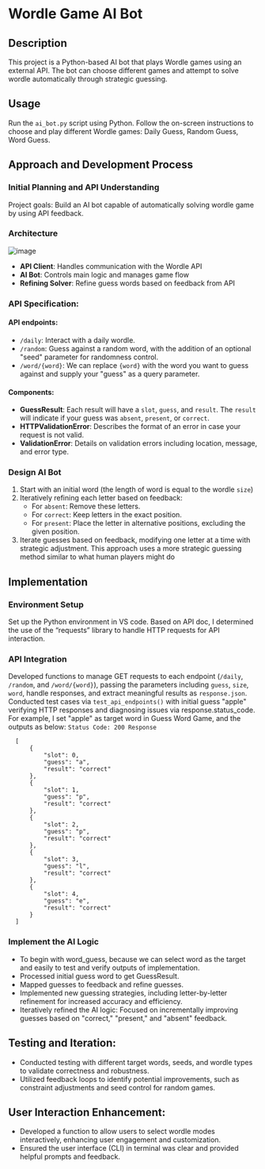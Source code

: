 # Wordle Game AI Bot
## Description
This project is a Python-based AI bot that plays Wordle games using an external API. The bot can choose different games and attempt to solve wordle automatically through strategic guessing.

## Usage
Run the `ai_bot.py` script using Python.
Follow the on-screen instructions to choose and play different Wordle games: Daily Guess, Random Guess, Word Guess.

## Approach and Development Process
### Initial Planning and API Understanding
Project goals: Build an AI bot capable of automatically solving wordle game by using API feedback. 

### Architecture
![image](https://github.com/user-attachments/assets/31a8a7f8-b0fb-4bac-ae37-ac28ddb6d31e)

- **API Client**: Handles communication with the Wordle API
- **AI Bot**: Controls main logic and manages game flow
- **Refining Solver**: Refine guess words based on feedback from API 

### API Specification:
#### API endpoints:
- `/daily`: Interact with a daily wordle.
- `/random`: Guess against a random word, with the addition of an optional "seed" parameter for randomness control.
- `/word/{word}`: We can replace `{word}` with the word you want to guess against and supply your "guess" as a query parameter.

#### Components:
- **GuessResult**: Each result will have a `slot`, `guess`, and `result`. The `result` will indicate if your guess was `absent`, `present`, or `correct`.
- **HTTPValidationError**: Describes the format of an error in case your request is not valid.
- **ValidationError**: Details on validation errors including location, message, and error type.

### Design AI Bot
1. Start with an initial word (the length of word is equal to the wordle `size`)
2. Iteratively refining each letter based on feedback: 
    - For `absent`: Remove these letters.
    - For `correct`: Keep letters in the exact position.
    - For `present`: Place the letter in alternative positions, excluding the given position.
3. Iterate guesses based on feedback, modifying one letter at a time with strategic adjustment. This approach uses a more strategic guessing method similar to what human players might do

## Implementation
### Environment Setup
Set up the Python environment in VS code. Based on API doc, I determined the use of the “requests” library to handle HTTP requests for API interaction.

### API Integration
Developed functions to manage GET requests to each endpoint (`/daily`, `/random`, and `/word/{word}`), passing the parameters including `guess`, `size`, `word`, handle responses, and extract meaningful results as `response.json`.
Conducted test cases via `test_api_endpoints()` with initial guess "apple" verifying HTTP responses and diagnosing issues via response.status_code. For example, I set "apple" as target word in Guess Word Game, and the outputs as below:
`Status Code: 200 Response`


      [
          {
              "slot": 0,
              "guess": "a",
              "result": "correct"
          },
          {
              "slot": 1,
              "guess": "p",
              "result": "correct"
          },
          {
              "slot": 2,
              "guess": "p",
              "result": "correct"
          },
          {
              "slot": 3,
              "guess": "l",
              "result": "correct"
          },
          {
              "slot": 4,
              "guess": "e",
              "result": "correct"
          }
      ]

### Implement the AI Logic
- To begin with word_guess, because we can select word as the target and easily to test and verify outputs of implementation.
- Processed initial guess word to get GuessResult. 
- Mapped guesses to feedback and refine guesses.
- Implemented new guessing strategies, including letter-by-letter refinement for increased accuracy and efficiency. 
- Iteratively refined the AI logic: Focused on incrementally improving guesses based on "correct," "present," and "absent" feedback.

## Testing and Iteration:
- Conducted testing with different target words, seeds, and wordle types to validate correctness and robustness.
- Utilized feedback loops to identify potential improvements, such as constraint adjustments and seed control for random games.

## User Interaction Enhancement:
- Developed a function to allow users to select wordle modes interactively, enhancing user engagement and customization.
- Ensured the user interface (CLI) in terminal was clear and provided helpful prompts and feedback.
